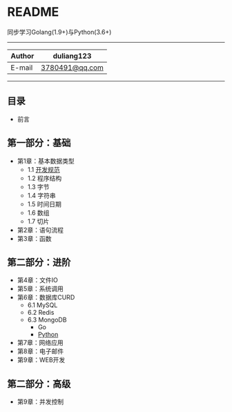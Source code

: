 README
===========================
同步学习Golang(1.9+)与Python(3.6+)

****
|Author|duliang123|
|---|---
|E-mail|3780491@qq.com
****


## 目录
* 前言

## 第一部分：基础
* 第1章：基本数据类型
    * 1.1 [开发规范](book/1.01.md)
    * 1.2 程序结构
    * 1.3 字节
    * 1.4 字符串
    * 1.5 时间日期
    * 1.6 数组
    * 1.7 切片
* 第2章：语句流程
* 第3章：函数
## 第二部分：进阶
* 第4章：文件IO
* 第5章：系统调用
* 第6章：数据库CURD
    * 6.1 MySQL
    * 6.2 Redis
    * 6.3 MongoDB
        * Go
        * [Python](book/6.32.py)
* 第7章：网络应用
* 第8章：电子邮件
* 第9章：WEB开发
## 第二部分：高级
* 第9章：并发控制
